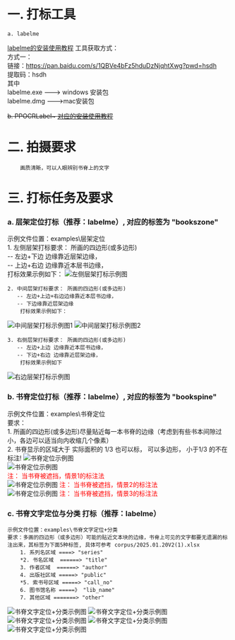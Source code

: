 # 一. 打标工具
    a. labelme 
[labelme的安装使用教程](https://blog.csdn.net/weixin_43427721/article/details/107122775) 
     工具获取方式：   
        方式一：  
                链接：https://pan.baidu.com/s/1QBVe4bFz5hduDzNjqhtXwg?pwd=hsdh   
                提取码：hsdh  
                其中  
                labelme.exe ---> windows 安装包  
                labelme.dmg --->mac安装包   
  
                      
<del>    b. PPOCRLabel~
[对应的安装使用教程](https://github.com/PaddlePaddle/PaddleOCR/blob/release/2.0/PPOCRLabel/README_ch.md)
</del>

# 二. 拍摄要求
        画质清晰，可以人眼辨别书脊上的文字

# 三. 打标任务及要求 
###   a. 层架定位打标（推荐：labelme）, 对应的标签为 "bookszone"  
   示例文件位置：examples\层架定位  
    1. 左侧层架打标要求： 所画的四边形(或多边形)   
       -- 左边+下边 边缘靠近层架边缘，  
       -- 上边+右边 边缘靠近本层书边缘，  
        打标效果示例如下： 
![左侧层架打标示例图](corpus/cj_loc_left.png)  

    2. 中间层架打标要求： 所画的四边形(或多边形) 
       -- 左边+上边+右边边缘靠近本层书边缘，
       -- 下边缘靠近层架边缘
        打标效果示例如下： 
![中间层架打标示例图1](corpus/cj_loc_mid1.png)
![中间层架打标示例图2](corpus/cj_loc_mid2.png)

    3. 右侧层架打标要求： 所画的四边形(或多边形) 
       -- 左边+上边 边缘靠近本层书边缘，
       -- 下边+右边 边缘靠近层架边缘，
        打标效果示例如下 
![右边层架打标示例图](corpus/cj_loc_right.png)

###   b. 书脊定位打标（推荐：labelme）, 对应的标签为 "bookspine"   
   示例文件位置：examples\书脊定位  
     要求：  
         1. 所画的四边形(或多边形)尽量贴近每一本书脊的边缘（考虑到有些书本间隙过小，各边可以适当向内收缩几个像素）   
         2. 书脊显示的区域大于 实际面积的 1/3 也可以标， 可以多边形， 小于1/3 的不在标注!
     <!-- ![书脊定位示例图](corpus/book_spine_loc.png)  
     <span style="color: red;"> 注： 所有的图像尽可能的没有水印(这是个反向案例)  </span>   -->
     ![书脊定位示例图](corpus/book_spine_loc1.png)  
     ![书脊定位示例图](corpus/book_spine_es_zd.png)  
     <span style="color: red;"> 注： 当书脊被遮挡，情景1的标注法  </span>  
     ![书脊定位示例图](corpus/book_spine_loc_es_zd1.png)
     <span style="color: red;"> 注： 当书脊被遮挡，情景2的标注法  </span>  
     ![书脊定位示例图](corpus/book_spine_loc_es_zd2.png)
     <span style="color: red;"> 注： 当书脊被遮挡，情景3的标注法  </span>  


###    c. 书脊文字定位与分类 打标（推荐：labelme）  
    示例文件位置：examples\书脊文字定位+分类  
    要求：多画的四边形（或多边形）可能的贴近文本块的边缘，书脊上可见的文字都要无遗漏的标注出来，其标签为下面5种标签, 具体可参考 corpus/2025.01.20V2(1).xlsx  
        1. 系列名区域 ====> "series"  
        *2. 书名区域  ======> "title"    
        3. 作者区域  ======> "author"  
        4. 出版社区域 =====> "public"
        *5. 索书号区域 =====> "call_no"  
        6. 图书馆名称 =====》 "lib_name"
        7. 其他区域 =======> "other" 
 
         

![书脊文字定位+分类示例图](corpus/text_loc_cls_1.png)
![书脊文字定位+分类示例图](corpus/text_loc_cls_2.png)
![书脊文字定位+分类示例图](corpus/text_loc_cls_3.png)
![书脊文字定位+分类示例图](corpus/text_loc_cls_4.png)
![书脊文字定位+分类示例图](corpus/text_loc_cls_5.png)
    
   <!-- c. 文字定位打标（推荐：PPOCRLabel，这样就可以与接下来的任务“文字识别打标”一块做了） 

   要求：多画的四边形（或多边形）可能的贴近文本块的边缘，书脊上可见的文字都要无遗漏的标注出来
   ![文字定位打标](corpus/text_loc1.png)
   ![文字定位打标](corpus/text_loc2.png) 

   d. 文字识别打标（推荐：PPOCRLabel）
     要求：准确的图像块中的文字与录入的文字相一致 (注意空格也要录入)
      ![文字定位打标](corpus/text_rec.png)  
      需要录入的文字为： EMBRACE HIM -->

<!-- 1. 系列名区域 ====> "series"  
        2. 书名区域  ======> "title"  
        3. 作者区域  ======> "author"  
        4. 出版社区域 =====> "public"
        5. 索书号区域 =====> "call_no"  
        6. 图书馆名称 =====》 "lib_name"
        7. 其他区域 =======> "other" 

        6. 条形码区域 ======> "barcode" 
-->